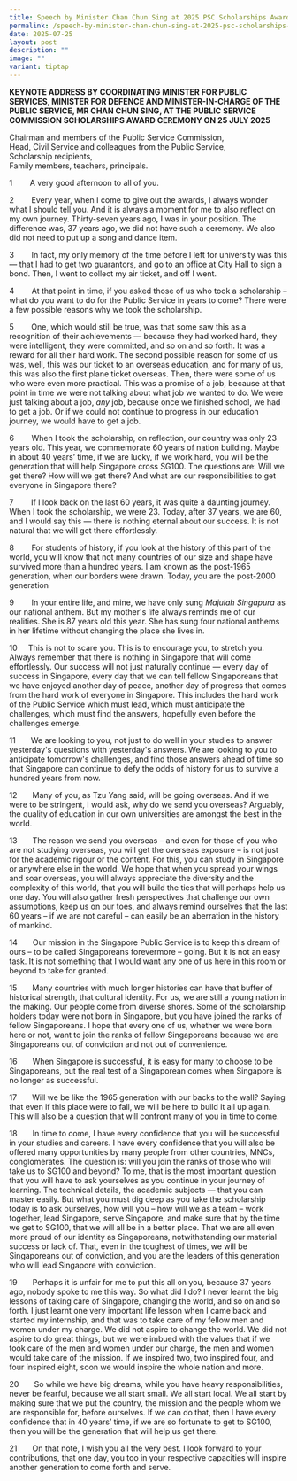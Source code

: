 ```yaml
---
title: Speech by Minister Chan Chun Sing at 2025 PSC Scholarships Award Ceremony
permalink: /speech-by-minister-chan-chun-sing-at-2025-psc-scholarships-award-ceremony/
date: 2025-07-25
layout: post
description: ""
image: ""
variant: tiptap
---
```

<p><strong>KEYNOTE ADDRESS BY COORDINATING MINISTER FOR PUBLIC SERVICES, MINISTER FOR DEFENCE AND MINISTER-IN-CHARGE OF THE PUBLIC SERVICE, MR CHAN CHUN SING, AT THE PUBLIC SERVICE COMMISSION SCHOLARSHIPS AWARD CEREMONY ON 25 JULY 2025&nbsp;</strong>
</p>
<p>Chairman and members of the Public Service Commission,
<br>Head, Civil Service and colleagues from the Public Service,
<br>Scholarship recipients,
<br>Family members, teachers, principals.</p>
<p>1&nbsp;&nbsp;&nbsp;&nbsp;&nbsp;&nbsp;&nbsp; A very good afternoon to all
of you.</p>
<p>2&nbsp;&nbsp;&nbsp;&nbsp;&nbsp;&nbsp;&nbsp; Every year, when I come to
give out the awards, I always wonder what I should tell you. And it is
always a moment for me to also reflect on my own journey. Thirty-seven
years ago, I was in your position. The difference was, 37 years ago, we
did not have such a ceremony. We also did not need to put up a song and
dance item.</p>
<p>3&nbsp;&nbsp;&nbsp;&nbsp;&nbsp;&nbsp;&nbsp; In fact, my only memory of
the time before I left for university was this — that I had to get two
guarantors, and go to an office at City Hall to sign a bond. Then, I went
to collect my air ticket, and off I went.</p>
<p>4&nbsp;&nbsp;&nbsp;&nbsp;&nbsp;&nbsp;&nbsp; At that point in time, if
you asked those of us who took a scholarship – what do you want to do for
the Public Service in years to come? There were a few possible reasons
why we took the scholarship.</p>
<p>5&nbsp;&nbsp;&nbsp;&nbsp;&nbsp;&nbsp;&nbsp; One, which would still be
true, was that some saw this as a recognition of their achievements — because
they had worked hard, they were intelligent, they were committed, and so
on and so forth. It was a reward for all their hard work. The second possible
reason for some of us was, well, this was our ticket to an overseas education,
and for many of us, this was also the first plane ticket overseas. Then,
there were some of us who were even more practical. This was a promise
of a job, because at that point in time we were not talking about what
job we wanted to do. We were just talking about a job, <em>any</em> job,
because once we finished school, we had to get a job. Or if we could not
continue to progress in our education journey, we would have to get a job.</p>
<p>6&nbsp;&nbsp;&nbsp;&nbsp;&nbsp;&nbsp;&nbsp; When I took the scholarship,
on reflection, our country was only 23 years old. This year, we commemorate
60 years of nation building. Maybe in about 40 years’ time, if we are lucky,
if we work hard, you will be the generation that will help Singapore cross
SG100. The questions are: Will we get there? How will we get there? And
what are our responsibilities to get everyone in Singapore there?</p>
<p>7&nbsp;&nbsp;&nbsp;&nbsp;&nbsp;&nbsp;&nbsp; If I look back on the last
60 years, it was quite a daunting journey. When I took the scholarship,
we were 23. Today, after 37 years, we are 60, and I would say this — there
is nothing eternal about our success. It is not natural that we will get
there effortlessly.</p>
<p>8&nbsp;&nbsp;&nbsp;&nbsp;&nbsp;&nbsp;&nbsp; For students of history, if
you look at the history of this part of the world, you will know that not
many countries of our size and shape have survived more than a hundred
years. I am known as the post-1965 generation, when our borders were drawn.
Today, you are the post-2000 generation</p>
<p>9&nbsp;&nbsp;&nbsp;&nbsp;&nbsp;&nbsp;&nbsp; In your entire life, and mine,
we have only sung <em>Majulah Singapura</em> as our national anthem. But
my mother's life always reminds me of our realities. She is 87 years old
this year. She has sung four national anthems in her lifetime without changing
the place she lives in.</p>
<p>10&nbsp;&nbsp;&nbsp;&nbsp; This is not to scare you. This is to encourage
you, to stretch you. Always remember that there is nothing in Singapore
that will come effortlessly. Our success will not just naturally continue
— every day of success in Singapore, every day that we can tell fellow
Singaporeans that we have enjoyed another day of peace, another day of
progress that comes from the hard work of everyone in Singapore. This includes
the hard work of the Public Service which must lead, which must anticipate
the challenges, which must find the answers, hopefully even before the
challenges emerge.</p>
<p>11&nbsp;&nbsp;&nbsp;&nbsp;&nbsp;&nbsp; We are looking to you, not just
to do well in your studies to answer yesterday's questions with yesterday's
answers. We are looking to you to anticipate tomorrow's challenges, and
find those answers ahead of time so that Singapore can continue to defy
the odds of history for us to survive a hundred years from now.</p>
<p>12&nbsp;&nbsp;&nbsp;&nbsp;&nbsp;&nbsp; Many of you, as Tzu Yang said,
will be going overseas. And if we were to be stringent, I would ask, why
do we send you overseas? Arguably, the quality of education in our own
universities are amongst the best in the world.</p>
<p>13&nbsp;&nbsp;&nbsp;&nbsp;&nbsp;&nbsp; The reason we send you overseas
– and even for those of you who are not studying overseas, you will get
the overseas exposure – is not just for the academic rigour or the content.
For this, you can study in Singapore or anywhere else in the world. We
hope that when you spread your wings and soar overseas, you will always
appreciate the diversity and the complexity of this world, that you will
build the ties that will perhaps help us one day. You will also gather
fresh perspectives that challenge our own assumptions, keep us on our toes,
and always remind ourselves that the last 60 years – if we are not careful
– can easily be an aberration in the history of mankind.</p>
<p>14&nbsp;&nbsp;&nbsp;&nbsp;&nbsp;&nbsp; Our mission in the Singapore Public
Service is to keep this dream of ours – to be called Singaporeans forevermore
– going. But it is not an easy task. It is not something that I would want
any one of us here in this room or beyond to take for granted.</p>
<p>15&nbsp;&nbsp;&nbsp;&nbsp;&nbsp;&nbsp; Many countries with much longer
histories can have that buffer of historical strength, that cultural identity.
For us, we are still a young nation in the making. Our people come from
diverse shores. Some of the scholarship holders today were not born in
Singapore, but you have joined the ranks of fellow Singaporeans. I hope
that every one of us, whether we were born here or not, want to join the
ranks of fellow Singaporeans because we are Singaporeans out of conviction
and not out of convenience.</p>
<p>16&nbsp;&nbsp;&nbsp;&nbsp;&nbsp;&nbsp; When Singapore is successful, it
is easy for many to choose to be Singaporeans, but the real test of a Singaporean
comes when Singapore is no longer as successful.</p>
<p>17&nbsp;&nbsp;&nbsp;&nbsp;&nbsp;&nbsp; Will we be like the 1965 generation
with our backs to the wall? Saying that even if this place were to fall,
we will be here to build it all up again. This will also be a question
that will confront many of you in time to come.</p>
<p>18&nbsp;&nbsp;&nbsp;&nbsp;&nbsp;&nbsp; In time to come, I have every confidence
that you will be successful in your studies and careers. I have every confidence
that you will also be offered many opportunities by many people from other
countries, MNCs, conglomerates. The question is: will you join the ranks
of those who will take us to SG100 and beyond? To me, that is the most
important question that you will have to ask yourselves as you continue
in your journey of learning. The technical details, the academic subjects
— that you can master easily. But what you must dig deep as you take the
scholarship today is to ask ourselves, how will you – how will we as a
team – work together, lead Singapore, serve Singapore, and make sure that
by the time we get to SG100, that we will all be in a better place. That
we are all even more proud of our identity as Singaporeans, notwithstanding
our material success or lack of. That, even in the toughest of times, we
will be Singaporeans out of conviction, and you are the leaders of this
generation who will lead Singapore with conviction.</p>
<p>19&nbsp;&nbsp;&nbsp;&nbsp;&nbsp;&nbsp; Perhaps it is unfair for me to
put this all on you, because 37 years ago, nobody spoke to me this way.
So what did I do? I never learnt the big lessons of taking care of Singapore,
changing the world, and so on and so forth. I just learnt one very important
life lesson when I came back and started my internship, and that was to
take care of my fellow men and women under my charge. We did not aspire
to change the world. We did not aspire to do great things, but we were
imbued with the values that if we took care of the men and women under
our charge, the men and women would take care of the mission. If we inspired
two, two inspired four, and four inspired eight, soon we would inspire
the whole nation and more.</p>
<p>20&nbsp;&nbsp;&nbsp;&nbsp;&nbsp;&nbsp; So while we have big dreams, while
you have heavy responsibilities, never be fearful, because we all start
small. We all start local. We all start by making sure that we put the
country, the mission and the people whom we are responsible for, before
ourselves. If we can do that, then I have every confidence that in 40 years’
time, if we are so fortunate to get to SG100, then you will be the generation
that will help us get there.</p>
<p>21&nbsp;&nbsp;&nbsp;&nbsp;&nbsp;&nbsp; On that note, I wish you all the
very best. I look forward to your contributions, that one day, you too
in your respective capacities will inspire another generation to come forth
and serve.</p>
<p>&nbsp;</p>